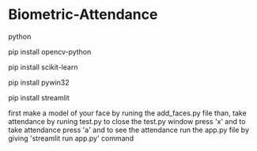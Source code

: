 # Biometric-Attendance

python

pip install opencv-python

pip install scikit-learn

pip install pywin32

pip install streamlit


first make a model of your face by runing the add_faces.py file
than, take attendance by runing test.py
 to close the test.py window press 'x' and to take attendance press 'a'
and to see the attendance run the app.py file by giving 'streamlit run app.py' command
